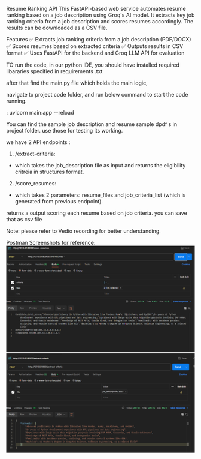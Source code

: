 Resume Ranking API
This FastAPI-based web service automates resume ranking based on a job description using Groq's AI model. It extracts key job ranking criteria from a job description and scores resumes accordingly. The results can be downloaded as a CSV file.

Features
✅ Extracts job ranking criteria from a job description (PDF/DOCX)
✅ Scores resumes based on extracted criteria
✅ Outputs results in CSV format
✅ Uses FastAPI for the backend and Groq LLM API for evaluation


TO run the code, in our python IDE, you should have installed required libararies specified in requirements .txt

after that find the main.py file which holds the main logic,

navigate to project code folder, and run below command to start the code running.

: uvicorn main:app --reload


You can find the sample job description and resume sample dpdf s in project folder.
use those for testing its working.


we have 2 API endpoints :

1) /extract-criteria:
* which takes the job_description file as input and returns the eligibility critreia in structures format.

2) /score_resumes:
* which takes 2 parameters: resume_files and job_criteria_list (which is generated from previous endpoint).

returns a output scoring each resume based on job criteria. you can save that as csv file 

Note: please refer to Vedio recording for better understanding.


Postman Screenshots for reference:
![alt text](image-1.png)
![alt text](image-2.png)